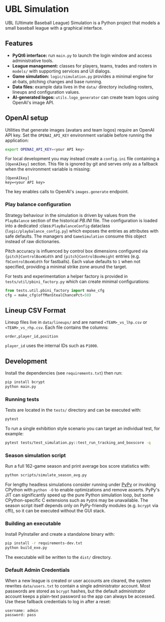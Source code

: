 # UBL Simulation

UBL (Ultimate Baseball League) Simulation is a Python project that models a small baseball league with a graphical interface.

## Features
- **PyQt6 interface:** run `main.py` to launch the login window and access administrative tools.
- **League management:** classes for players, teams, trades and rosters in `models/` with supporting services and UI dialogs.
- **Game simulation:** `logic/simulation.py` provides a minimal engine for at-bats, pitching changes and base running.
- **Data files:** example data lives in the `data/` directory including rosters, lineups and configuration values.
- **AI-generated logos:** `utils.logo_generator` can create team logos using OpenAI's image API.

## OpenAI setup

Utilities that generate images (avatars and team logos) require an OpenAI API
key. Set the `OPENAI_API_KEY` environment variable before running the
application:

```bash
export OPENAI_API_KEY=<your API key>
```

For local development you may instead create a `config.ini` file containing a
`[OpenAIkey]` section. This file is ignored by git and serves only as a
fallback when the environment variable is missing:

```
[OpenAIkey]
key=<your API key>
```

The key enables calls to OpenAI's `images.generate` endpoint.

### Play balance configuration

Strategy behaviour in the simulation is driven by values from the
`PlayBalance` section of the historical *PB.INI* file.  The configuration is
loaded into a dedicated :class:`PlayBalanceConfig` dataclass
(`logic/playbalance_config.py`) which exposes the entries as attributes with
safe defaults.  The managers and `GameSimulation` consume this object instead
of raw dictionaries.

Pitch accuracy is influenced by control box dimensions configured via
``{pitch}ControlBoxWidth`` and ``{pitch}ControlBoxHeight`` entries (e.g.
``fbControlBoxWidth`` for fastballs).  Each value defaults to ``1`` when not
specified, providing a minimal strike zone around the target.

For tests and experimentation a helper factory is provided in
`tests/util/pbini_factory.py` which can create minimal configurations:

```python
from tests.util.pbini_factory import make_cfg
cfg = make_cfg(offManStealChancePct=50)
```

## Lineup CSV Format
Lineup files live in `data/lineups/` and are named `<TEAM>_vs_lhp.csv` or `<TEAM>_vs_rhp.csv`.
Each file contains the columns:

```csv
order,player_id,position
```

`player_id` uses the internal IDs such as `P1000`.

## Development
Install the dependencies (see `requirements.txt`) then run:

```bash
pip install bcrypt
python main.py
```


### Running tests
Tests are located in the `tests/` directory and can be executed with:

```bash
pytest
```

To run a single exhibition style scenario you can target an individual test,
for example:

```bash
pytest tests/test_simulation.py::test_run_tracking_and_boxscore -q
```

### Season simulation script

Run a full 162-game season and print average box score statistics with:

```bash
python scripts/simulate_season_avg.py
```

For lengthy headless simulations consider running under
[PyPy](https://www.pypy.org/) or invoking CPython with
`python -O` to enable optimizations and remove asserts. PyPy's JIT can
significantly speed up the pure Python simulation loop, but some
CPython-specific C extensions such as `PyQt6` may be unavailable. The
season script itself depends only on PyPy-friendly modules (e.g. `bcrypt`
via cffi), so it can be executed without the GUI stack.

### Building an executable
Install PyInstaller and create a standalone binary with:

```bash
pip install -r requirements-dev.txt
python build_exe.py
```

The executable will be written to the `dist/` directory.

### Default Admin Credentials
When a new league is created or user accounts are cleared, the system rewrites
`data/users.txt` to contain a single administrator account. Most passwords are
stored as `bcrypt` hashes, but the default administrator account keeps a
plain-text password so the app can always be accessed. Use these fallback
credentials to log in after a reset:

```
username: admin
password: pass
```

